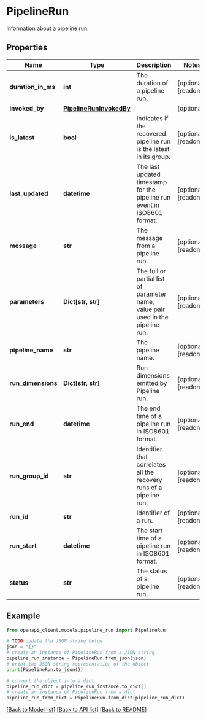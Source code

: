 # PipelineRun

Information about a pipeline run.

## Properties

Name | Type | Description | Notes
------------ | ------------- | ------------- | -------------
**duration_in_ms** | **int** | The duration of a pipeline run. | [optional] [readonly] 
**invoked_by** | [**PipelineRunInvokedBy**](PipelineRunInvokedBy.md) |  | [optional] 
**is_latest** | **bool** | Indicates if the recovered pipeline run is the latest in its group. | [optional] [readonly] 
**last_updated** | **datetime** | The last updated timestamp for the pipeline run event in ISO8601 format. | [optional] [readonly] 
**message** | **str** | The message from a pipeline run. | [optional] [readonly] 
**parameters** | **Dict[str, str]** | The full or partial list of parameter name, value pair used in the pipeline run. | [optional] [readonly] 
**pipeline_name** | **str** | The pipeline name. | [optional] [readonly] 
**run_dimensions** | **Dict[str, str]** | Run dimensions emitted by Pipeline run. | [optional] [readonly] 
**run_end** | **datetime** | The end time of a pipeline run in ISO8601 format. | [optional] [readonly] 
**run_group_id** | **str** | Identifier that correlates all the recovery runs of a pipeline run. | [optional] [readonly] 
**run_id** | **str** | Identifier of a run. | [optional] [readonly] 
**run_start** | **datetime** | The start time of a pipeline run in ISO8601 format. | [optional] [readonly] 
**status** | **str** | The status of a pipeline run. | [optional] [readonly] 

## Example

```python
from openapi_client.models.pipeline_run import PipelineRun

# TODO update the JSON string below
json = "{}"
# create an instance of PipelineRun from a JSON string
pipeline_run_instance = PipelineRun.from_json(json)
# print the JSON string representation of the object
print(PipelineRun.to_json())

# convert the object into a dict
pipeline_run_dict = pipeline_run_instance.to_dict()
# create an instance of PipelineRun from a dict
pipeline_run_from_dict = PipelineRun.from_dict(pipeline_run_dict)
```
[[Back to Model list]](../README.md#documentation-for-models) [[Back to API list]](../README.md#documentation-for-api-endpoints) [[Back to README]](../README.md)


